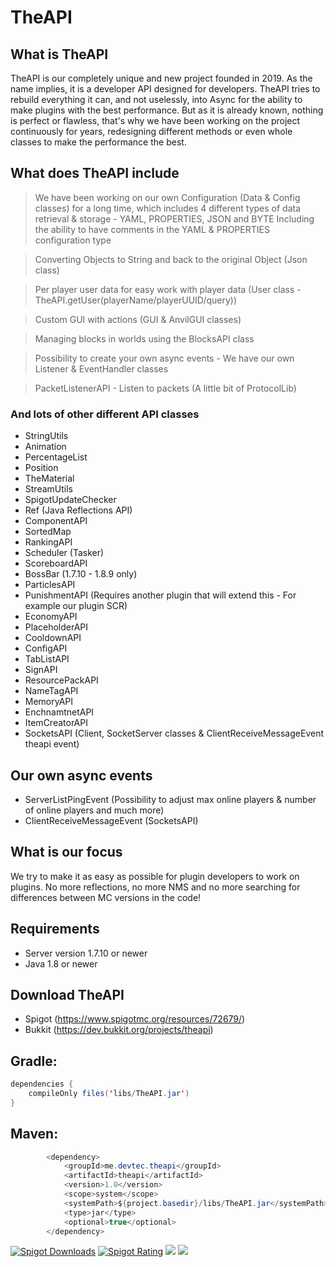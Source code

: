 # TheAPI

## What is TheAPI
TheAPI is our completely unique and new project founded in 2019.
As the name implies, it is a developer API designed for developers.
TheAPI tries to rebuild everything it can, and not uselessly, into Async for the ability to make plugins with the best performance.
But as it is already known, nothing is perfect or flawless, that's why we have been working on the project continuously for years, redesigning different methods or even whole classes to make the performance the best.


## What does TheAPI include
> We have been working on our own Configuration (Data & Config classes) for a long time, which includes 4 different types of data retrieval & storage - YAML, PROPERTIES, JSON and BYTE
Including the ability to have comments in the YAML & PROPERTIES configuration type

> Converting Objects to String and back to the original Object (Json class)

> Per player user data for easy work with player data (User class - TheAPI.getUser(playerName/playerUUID/query))

> Custom GUI with actions (GUI & AnvilGUI classes)

> Managing blocks in worlds using the BlocksAPI class

> Possibility to create your own async events - We have our own Listener & EventHandler classes

> PacketListenerAPI - Listen to packets (A little bit of ProtocolLib)

### And lots of other different API classes
- StringUtils
- Animation
- PercentageList
- Position
- TheMaterial
- StreamUtils
- SpigotUpdateChecker
- Ref (Java Reflections API)
- ComponentAPI
- SortedMap
- RankingAPI
- Scheduler (Tasker)
- ScoreboardAPI
- BossBar (1.7.10 - 1.8.9 only)
- ParticlesAPI
- PunishmentAPI (Requires another plugin that will extend this - For example our plugin SCR)
- EconomyAPI
- PlaceholderAPI
- CooldownAPI
- ConfigAPI
- TabListAPI
- SignAPI
- ResourcePackAPI
- NameTagAPI
- MemoryAPI
- EnchnamtnetAPI
- ItemCreatorAPI
- SocketsAPI (Client, SocketServer classes & ClientReceiveMessageEvent theapi event)

## Our own async events
- ServerListPingEvent (Possibility to adjust max online players & number of online players and much more)
- ClientReceiveMessageEvent (SocketsAPI)


## What is our focus
We try to make it as easy as possible for plugin developers to work on plugins.
No more reflections, no more NMS and no more searching for differences between MC versions in the code!


## Requirements
- Server version 1.7.10 or newer
- Java 1.8 or newer

## Download TheAPI
- Spigot (https://www.spigotmc.org/resources/72679/)
- Bukkit (https://dev.bukkit.org/projects/theapi)

## Gradle:
```java
dependencies {
    compileOnly files('libs/TheAPI.jar')
}
```

## Maven:
```java
        <dependency>
            <groupId>me.devtec.theapi</groupId>
            <artifactId>theapi</artifactId>
            <version>1.0</version>
            <scope>system</scope>
            <systemPath>${project.basedir}/libs/TheAPI.jar</systemPath>
            <type>jar</type>
            <optional>true</optional>
        </dependency>
```

[![Spigot Downloads](https://img.shields.io/badge/dynamic/json.svg?url=https://api.spiget.org/v2/resources/72679&label=Spigot-Downloads&query=$.downloads&colorB=ee8a18&style=flat-square&maxAge=3600)](https://www.spigotmc.org/resources/72679/)
[![Spigot Rating](https://img.shields.io/badge/dynamic/json.svg?url=https://api.spiget.org/v2/resources/72679&label=Rating&query=$.rating.average&colorB=00AB66&style=flat-square&maxAge=3600)](https://www.spigotmc.org/resources/72679/)
[![](https://discordapp.com/api/guilds/579029317561090078/widget.png)](https://discord.gg/8YtfC234dA)
[![](https://bstats.org/signatures/bukkit/TheAPI.svg)](https://bstats.org/plugin/bukkit/TheAPI/10581)
